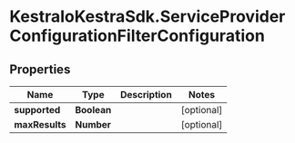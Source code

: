 # KestraIoKestraSdk.ServiceProviderConfigurationFilterConfiguration

## Properties

Name | Type | Description | Notes
------------ | ------------- | ------------- | -------------
**supported** | **Boolean** |  | [optional] 
**maxResults** | **Number** |  | [optional] 


